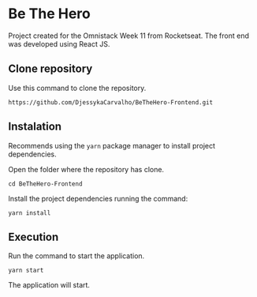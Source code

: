 # Be The Hero

Project created for the Omnistack Week 11 from Rocketseat.
The front end was developed using React JS.

## Clone repository

Use this command to clone the repository.

```
https://github.com/DjessykaCarvalho/BeTheHero-Frontend.git
```

## Instalation

Recommends using the `yarn` package manager to install project dependencies.

Open the folder where the repository has clone.

```
cd BeTheHero-Frontend
```

Install the project dependencies running the command:

```
yarn install
```

## Execution

Run the command to start the application.

```
yarn start
```

The application will start.
